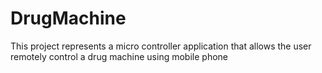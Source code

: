 # DrugMachine
This project represents a micro controller application that allows the user remotely control a drug machine using mobile phone
